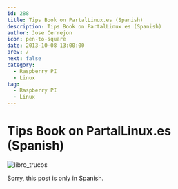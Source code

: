 ```yaml
---
id: 288
title: Tips Book on PartalLinux.es (Spanish)
description: Tips Book on PartalLinux.es (Spanish)
author: Jose Cerrejon
icon: pen-to-square
date: 2013-10-08 13:00:00
prev: /
next: false
category:
  - Raspberry PI
  - Linux
tag:
  - Raspberry PI
  - Linux
---
```


# Tips Book on PartalLinux.es (Spanish)

![libro_trucos](/images/2013/10/libro_trucos.jpg)

Sorry, this post is only in Spanish.